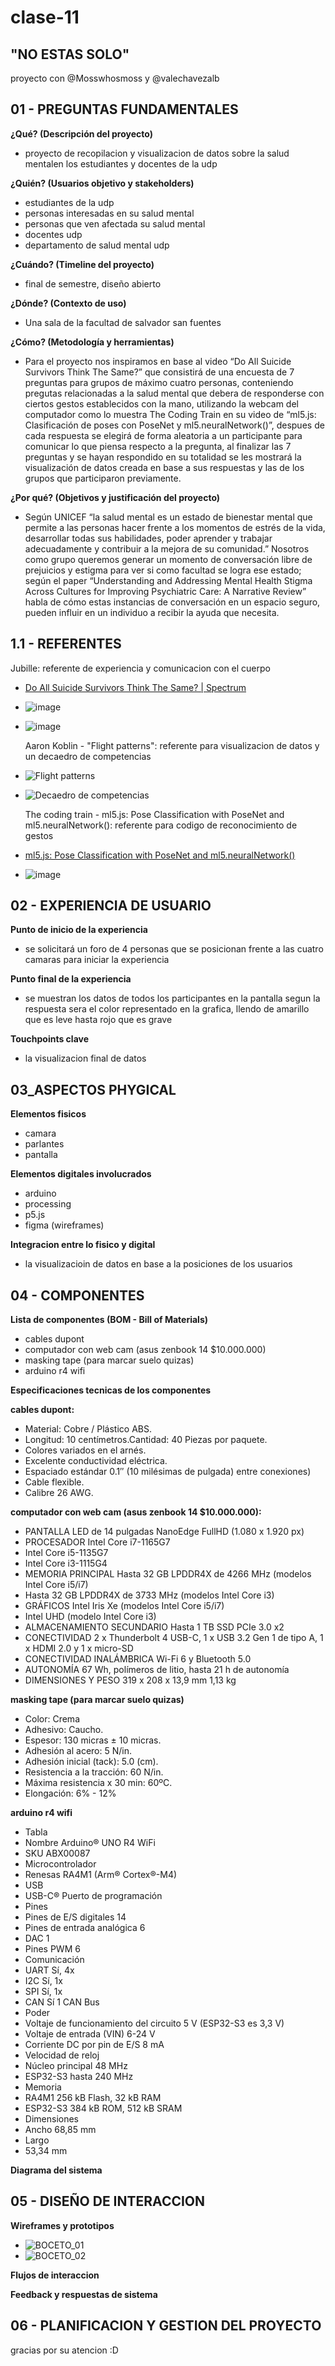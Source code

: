 # clase-11

## "NO ESTAS SOLO" 

proyecto con @Mosswhosmoss y @valechavezalb

## 01 - PREGUNTAS FUNDAMENTALES

__¿Qué? (Descripción del proyecto)__
- proyecto de recopilacion y visualizacion de datos sobre la salud mentalen los estudiantes y docentes de la udp

__¿Quién? (Usuarios objetivo y stakeholders)__
- estudiantes de la udp 
- personas interesadas en su salud mental 
- personas que ven afectada su salud mental 
- docentes udp
- departamento de salud mental udp

__¿Cuándo? (Timeline del proyecto)__
- final de semestre, diseño abierto

__¿Dónde? (Contexto de uso)__
- Una sala de la facultad de salvador san fuentes

__¿Cómo? (Metodología y herramientas)__
- Para el proyecto nos inspiramos en base al video “Do All Suicide Survivors Think The Same?” que consistirá de una encuesta de 7 preguntas para grupos de máximo cuatro personas, conteniendo pregutas relacionadas a la salud mental que debera de responderse con ciertos gestos establecidos con la mano, utilizando la webcam del computador como lo muestra The Coding Train en su video de “ml5.js: Clasificación de poses con PoseNet y ml5.neuralNetwork()”, despues de cada respuesta se elegirá de forma aleatoria a un participante para comunicar lo que piensa respecto a la pregunta, al finalizar las 7 preguntas y se hayan respondido en su totalidad se les mostrará la visualización de datos creada en base a sus respuestas y las de los grupos que participaron previamente. 

__¿Por qué? (Objetivos y justificación del proyecto)__
- Según UNICEF “la salud mental es un estado de bienestar mental que permite a las personas hacer frente a los momentos de estrés de la vida, desarrollar todas sus habilidades, poder aprender y trabajar adecuadamente y contribuir a la mejora de su comunidad.” Nosotros como grupo queremos generar un momento de conversación libre de prejuicios y estigma para ver si como facultad se logra ese estado; según el paper “Understanding and Addressing Mental Health Stigma Across Cultures for Improving Psychiatric Care: A Narrative Review” habla de cómo estas instancias de conversación en un espacio seguro, pueden influir en un individuo a recibir la ayuda que necesita.

## 1.1 - REFERENTES

  Jubille: referente de experiencia y comunicacion con el cuerpo
- [Do All Suicide Survivors Think The Same? | Spectrum](https://youtu.be/djU7rduvo6s?si=njpzflTRPxmsTaH2&t=29)
- ![image](https://github.com/user-attachments/assets/769b8421-a660-4a88-98eb-f136a2176917)
- ![image](https://github.com/user-attachments/assets/84bd8dee-2910-4e30-8758-2f770fcc817d)

  Aaron Koblin - "Flight patterns": referente para visualizacion de datos y un decaedro de competencias
- ![Flight patterns](https://github.com/user-attachments/assets/8b4e0c48-3582-4e37-96ce-2ddb8f4f1c7d)
- ![Decaedro de competencias](https://github.com/user-attachments/assets/8b82ddfd-ab0b-4e25-bc5a-4f90e4920463)

  The coding train - ml5.js: Pose Classification with PoseNet and ml5.neuralNetwork(): referente para codigo de reconocimiento de gestos
- [ml5.js: Pose Classification with PoseNet and ml5.neuralNetwork()](https://youtu.be/FYgYyq-xqAw?si=LONKUtLMa7sUuCbb)
  
- ![image](https://github.com/user-attachments/assets/a04bc344-a9b2-499d-a678-682e25f56ee9)
  
## 02 - EXPERIENCIA DE USUARIO

__Punto de inicio de la experiencia__
- se solicitará un foro de 4 personas que se posicionan frente a las cuatro camaras para iniciar la experiencia

__Punto final de la experiencia__
- se muestran los datos de todos los participantes en la pantalla segun la respuesta  sera el color  representado en la grafica, llendo de amarillo que es leve hasta rojo que es grave

__Touchpoints clave__
- la visualizacion final de datos

## 03_ASPECTOS PHYGICAL

__Elementos fisicos__
- camara
- parlantes
- pantalla

__Elementos digitales involucrados__
- arduino
- processing
- p5.js
- figma (wireframes)

__Integracion entre lo fisico y digital__
- la visualizacioin de datos en base a la posiciones de los usuarios

## 04 - COMPONENTES

__Lista de componentes (BOM - Bill of Materials)__
- cables dupont
- computador con web cam (asus zenbook 14 $10.000.000)
- masking tape (para marcar suelo quizas)
- arduino r4 wifi

__Especificaciones tecnicas de los componentes__

__cables dupont:__

 - Material: Cobre / Plástico ABS.
 - Longitud: 10 centímetros.Cantidad: 40 Piezas por paquete.
 - Colores variados en el arnés.
 - Excelente conductividad eléctrica.
 - Espaciado estándar 0.1″ (10 milésimas de pulgada) entre conexiones)
 - Cable flexible.
 - Calibre 26 AWG.
   
__computador con web cam (asus zenbook 14 $10.000.000):__

 - PANTALLA	LED de 14 pulgadas NanoEdge FullHD (1.080 x 1.920 px)
 - PROCESADOR	Intel Core i7-1165G7
 - Intel Core i5-1135G7
 - Intel Core i3-1115G4
 - MEMORIA PRINCIPAL	Hasta 32 GB LPDDR4X de 4266 MHz (modelos Intel Core i5/i7)
 - Hasta 32 GB LPDDR4X de 3733 MHz (modelos Intel Core i3)
 - GRÁFICOS	Intel Iris Xe (modelos Intel Core i5/i7)
 - Intel UHD (modelo Intel Core i3)
 - ALMACENAMIENTO SECUNDARIO	Hasta 1 TB SSD PCIe 3.0 x2
 - CONECTIVIDAD	2 x Thunderbolt 4 USB-C, 1 x USB 3.2 Gen 1 de tipo A, 1 x HDMI 2.0 y 1 x micro-SD
 - CONECTIVIDAD INALÁMBRICA	Wi-Fi 6 y Bluetooth 5.0
 - AUTONOMÍA	67 Wh, polímeros de litio, hasta 21 h de autonomía
 - DIMENSIONES Y PESO	319 x 208 x 13,9 mm 1,13 kg
   
__masking tape (para marcar suelo quizas)__

 - Color: Crema
 - Adhesivo: Caucho.
 - Espesor: 130 micras ± 10 micras.
 - Adhesión al acero: 5 N/in.
 - Adhesión inicial (tack): 5.0 (cm).
 - Resistencia a la tracción: 60 N/in.
 - Máxima resistencia x 30 min: 60ºC.
 - Elongación: 6% - 12%
   
__arduino r4 wifi__

 - Tabla
  - Nombre	Arduino® UNO R4 WiFi
  - SKU	ABX00087
 - Microcontrolador
  - Renesas RA4M1 (Arm® Cortex®-M4)
 - USB
  - USB-C® Puerto de programación
 - Pines
  - Pines de E/S digitales	14
  - Pines de entrada analógica	6
  - DAC	1
  - Pines PWM	6
 - Comunicación
  - UART	Sí, 4x
  - I2C	Sí, 1x
  - SPI	Sí, 1x
  - CAN	Sí 1 CAN Bus
 - Poder
  - Voltaje de funcionamiento del circuito	5 V (ESP32-S3 es 3,3 V)
  - Voltaje de entrada (VIN)	6-24 V
  - Corriente DC por pin de E/S	8 mA
 - Velocidad de reloj
  - Núcleo principal	48 MHz
  - ESP32-S3	hasta 240 MHz
 - Memoria
  - RA4M1	256 kB Flash, 32 kB RAM
  - ESP32-S3	384 kB ROM, 512 kB SRAM
 - Dimensiones
  -  Ancho	68,85 mm
 - Largo
  - 53,34 mm
    
__Diagrama del sistema__

  
## 05 - DISEÑO DE INTERACCION

__Wireframes y prototipos__
- ![BOCETO_01](https://github.com/user-attachments/assets/6f963e4a-3213-474b-8c51-3108a4bc6ba4)
- ![BOCETO_02](https://github.com/user-attachments/assets/ab6c0bba-10e1-4d87-8c82-cad41e76f4c1)

__Flujos de interaccion__

__Feedback y respuestas de sistema__


## 06 - PLANIFICACION Y GESTION DEL PROYECTO

gracias por su atencion :D
